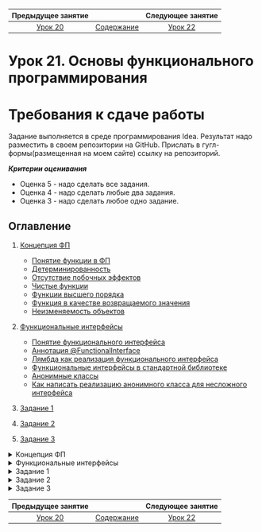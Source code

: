    Предыдущее занятие   |         &nbsp;          |   Следующее занятие    
:----------------------:|:-----------------------:|:----------------------:
 [Урок 20](LESSON20.MD) | [Содержание](../README.MD) | [Урок 22](LESSON21.MD)

# Урок 21. Основы функционального программирования

# Требования к сдаче работы

Задание выполняется в среде программирования Idea. Результат надо разместить в своем репозитории на GitHub.
Прислать в гугл-формы(размещенная на моем сайте) ссылку на репозиторий.

***Критерии оценивания***

* Оценка 5 - надо сделать все задания.
* Оценка 4 - надо сделать любые два задания.
* Оценка 3 - надо сделать любое одно задание.

## Оглавление
1. [Концепция ФП](#концепция-фп)
   * [Понятие функции в ФП](#понятие-функции-в-фп)
   * [Детерминированность](#детерминированность)
   * [Отсутствие побочных эффектов](#отсутствие-побочных-эффектов)
   * [Чистые функции](#чистые-функции)
   * [Функции высшего порядка](#функции-высшего-порядка)
   * [Функция в качестве возвращаемого значения](#функция-в-качестве-возвращаемого-значения)
   * [Неизменяемость объектов](#неизменяемость-объектов)
    
2. [Функциональные интерфейсы](#функциональные-интерфейсы)
   * [Понятие функционального интерфейса](#понятие-функционального-интерфейса)
   * [Аннотация @FunctionalInterface](#аннотация-functionalinterface)
   * [Лямбда как реализация функционального интерфейса](#лямбда-как-реализация-функционального-интерфейса)
   * [Функциональные интерфейсы в стандартной библиотеке](#функциональные-интерфейсы-в-стандартной-библиотеке)
   * [Анонимные классы](#анонимные-классы)
   * [Как написать реализацию анонимного класса для несложного интерфейса](#как-написать-реализацию-анонимного-класса-для-несложного-интерфейса)
3. [Задание 1](#задание-1)
4. [Задание 2](#задание-2)
5. [Задание 3](#задание-3)

<details>

<summary>Концепция ФП</summary>

## Концепция ФП

Вспомним пример кода-обработчика набора путей файлов из первого урока. 
Этот код был написан в традиционном
объектно-ориентированном стиле с использованием цикла и выглядел так. 

```java
 public List<String> processFilePaths(List<String> paths) {
        List<String> result = new ArrayList<>();
        for (String path: paths) {
            if (!isTempFile(path)) {
                String fileName = getFileName(path);
                fileName = renameSecretFiles(fileName);
                result.add(fileName);
            }
        }

        return result;
    }

```

Затем мы переписали этот код с использованием стримов.

```java

public List<String> processFilePaths(List<String> paths) {
        List<String> result = paths
                .stream()
                .filter(filePath -> !filePath.endsWith(".tmp"))
                .map(filePath -> Paths.get(filePath).getFileName().toString())
                .map(fileName -> {
                    if (fileName.startsWith("hide")) {
                        return fileName.replace("hide", "very_secret_file");
                    } else {
                        return fileName;
                    }
                })
                .collect(Collectors.toList());

        return result;
    }
```

В первой версии кода построчно описывается каждая команда, которую нужно выполнить. 
В итоге одна за другой команды складываются в линейную последовательность инструкций,
которые компьютер последовательно выполняет. 

Во второй версии вместо последовательности команд даётся **набор 
трансформаций над данными**. Мы оставляем языку возможность самому 
применить эти трансформации наиболее оптимальным способом. 
Например, мы не указываем, каким образом внутри себя выполняется операция `map` 
и в каком порядке она применяется к данным. Главное, чтобы переданная в `map` лямбда-функция
была применена к каждому элементу стрима. 

То есть в первом случае акцент на том, как сделать требуемое,
а во втором — что именно нужно сделать. На втором принципе и строится 
**концепция функционального программирования**. ФП описывает программу как набор преобразований, 
аналогичных математическим формулам.

Благодаря применению функционального программирования код становится более декларативным 
и простым, а также меньше подвержен ошибкам. Принцип работы стримов — 
берём данные и преобразуем их — одно из ярких проявлений концепции 
функционального программирования. 


### Понятие функции в ФП

В функциональном программировании важной единицей языка считается **функция** —
с её помощью задаются преобразования. Понятие функции с точки зрения функционального подхода 
несколько отличается от привычной вам функции (или метода) в Java 
и находится ближе к математическому определению функции. 

Под функцией понимается правило, согласно которому каждому элементу 
из множества входных значений X сопоставляется объект из области выходных значений Y.
В символическом виде это можно записать как f: X→Y. С точки зрения 
программирования это значит, что функция принимает набор аргументов 
и для каждого набора возвращает итоговое значение. 

Из определения функции следуют два важных свойства:
* результат работы функции должен зависеть только от её входных аргументов;
* функция не должна иметь побочных эффектов.

Рассмотрим их более подробно. 

### Детерминированность

В объектно-ориентированной парадигме принято, 
что объекты классов инкапсулируют внутри себя данные 
и методы для работы с ними. При вызове метода объекта 
он использует в первую очередь данные из полей этого же объекта. 
При этом в качестве аргументов в методы передаётся только небольшая часть 
дополнительных данных, зависящих от окружения объекта.

В противоположность этому в функциональной парадигме все необходимые данные 
для работы функции должны передаваться ей в виде аргументов. 
Таким образом, результат работы функции не зависит от объекта, 
внутри которого она вызывается.

Таким образом, функция стремится **возвращать одинаковые значения 
при одинаковых входных аргументах**. Это свойство функции называется **детерминированностью**. 
Большой плюс детерминированности в предсказуемости работы функций и 
упрощении их тестирования. Каждая функция представляет собой полностью изолированный 
фрагмент логики.

### Отсутствие побочных эффектов

Побочным эффектом функции считается любое изменение состояния программы за пределами 
контекста этой функции. То есть если функция во время вычисления результата что-то делает
с данными, которые используются в других частях программы (за пределами этой функции). 
Например, побочным эффектом функции может быть вывод текста на экран,
запись данных в файл либо изменение данных объекта, переданного в неё в качестве аргумента.

В Java методы с побочными эффектами встречаются повсеместно. Вспомните, 
например, метод Arrays.sort для сортировки массивов из стандартной библиотеки, 
который меняет исходный массив вместо того, чтобы вернуть новую, отсортированную 
версию массива. С точки зрения функционального подхода такое поведение крайне нежелательно 
— это усложняет тестирование функций и значительно увеличивает вероятность возникновения ошибок.

### Чистые функции

Функции, которые соответствуют обоим критериям — детерминированности и отсутствию 
побочных эффектов, — называют **чистыми функциями** (англ. _pure functions_). 
В мире функционального программирования стремятся к работе именно с чистыми функциями. 

![img.png](L21/img.png)

> 🔥 В условиях реального мира практически всем программам требуется какой-то побочный эффект, 
> например вывод данных на экран. Поэтому в функциональном программировании 
> существуют специальные инструменты, 
> позволяющие реализовать подобные действия, сохраняя «чистоту» функций.

### Функции высшего порядка

Функции настолько важны в функциональном подходе, что становятся одной из основных 
сущностей языка — такой же, как, например, строки и числа. 
Это значит, что функцию можно сохранить в переменную, передать в качестве аргумента в другую
функцию или даже вернуть из функции в качестве результата. 

Функции, которые работают с другими функциями — принимают их в качестве аргумента 
либо возвращают в качестве результата, — называются **функциями высшего порядка** 
(англ. _higher order functions_). 

![img_1.png](L21/img_1.png)

### Функция в качестве возвращаемого значения

Примеры того, как функцию можно передавать в качестве аргумента, вы уже видели — например, 
операция map в стриме принимает на вход функцию. Рассмотрим теперь,
как функцию можно использовать в качестве возвращаемого значения.


```java
import java.util.function.BiFunction;

public class ArithmeticOperationExample {

    public static void main(String[] args) {
        //Попробуйте выбрать другое значение операции из набора "+", "-", "*", "/"
        String operation = "-";
        //получаем лямбда-функцию, реализующую требуемую операцию
        BiFunction<Integer, Integer, Integer> arithmeticOperation = getOperation(operation);
        //Попробуйте изменить аргументы
        int arg1 = 7;
        int arg2 = 3;

        //вызываем полученную лямбда-функцию с заданными аргументами
        int result = arithmeticOperation.apply(arg1, arg2);
        System.out.println(result);
    }

    //функция, которая в зависимости от аргумента возвращает лямбда-функцию, вычисляющую соответствующую операцию
    private static BiFunction<Integer, Integer, Integer> getOperation(String sign) {
        switch (sign) {
            case "+": return (value1, value2) -> value1 + value2;
            case "-": return (value1, value2) -> value1 - value2;
            case "*": return (value1, value2) -> value1 * value2;
            case "/": return (value1, value2) -> value1 / value2;
            default:
                throw new IllegalArgumentException("Неизвестная операция");
        }

    }
}
```

![img_2.png](L21/img_2.png)

Что происходит в коде:

* В коде задаются три аргумента — знак арифметической операции и два числа. 
В ответ выводится результат применения этой операции к числам.
* Метод `getOperation` на основе переданного пользователем знака создаёт лямбда-функцию
и возвращает её — то есть этот метод является функцией высшего порядка.
* В переменной `arithmeticOperation` хранится лямбда-функция, которую можно 
вызвать в любой момент, когда это понадобится. При этом вызывать функцию можно как один, 
так и несколько раз, с разными аргументами.
* Для вызова лямбда-функции используется метод `apply` — для него указываются аргументы, 
с которыми нужно вызвать функцию. Таким образом, применение метода `apply` 
к лямбда-функции аналогично вызову обычной функции.

Обратите внимание на переменную `arithmeticOperation`. 
Для хранения лямбда-функции используем **тип данных** `BiFunction` — это специальный интерфейс,
представляющий функцию с двумя аргументами. В стандартной библиотеке Java существует 
несколько подобных интерфейсов, предназначенных для хранения лямбда-функций разных 
типов — более подробно нюансы их использования вы изучите чуть позже. 

### Неизменяемость объектов

В основе функционального программирования лежит стремление минимизировать число ошибок.
Практика показывает, что чаще всего ошибки возникают, если функции меняют состояние объектов.
В этом случае мы никогда не можем быть уверены, в каком состоянии находится объект в тот момент,
когда он нам нужен. 

Возьмём простой пример — в поле объекта другая часть программы установила `null` вместо нужного 
значения. Чтобы это понять, потребуется изучить весь код на пути, который прошёл 
объект от момента создания до искомой точки. Это потребует времени и ресурсов. 

Ещё больше проблем, когда объект может
одновременно изменяться двумя разными программами (такая возможность тоже существует). 
Поэтому функциональное программирование декларирует, что **объекты должны 
быть по возможности неизменяемыми — не должны меняться после создания.** 

Согласно принципу неизменяемости, если в объект требуется внести изменения,
то должен быть создан новый объект, содержащий нужные изменения. Такой подход позволяет
сделать код более предсказуемым и надёжным, но в то же время заставляет 
существенно изменить подход к написанию логики программ.

> 📌 Чтобы поддерживать неизменяемость объектов, в
> функциональном программировании используются специальные приёмы. Так, например, 
> в качестве замены циклам (которые требуют изменения как минимум переменной-счётчика цикла) 
> используются рекурсивные вызовы функций. Рекурсивный вызов означает, что внутри 
> функции вызывается эта же функция, обычно с другими аргументами. Суть в том, 
> что на каждом шаге задача упрощается — до тех пор, пока мы не дойдём до 
> тривиальной задачи, ответ для которой очевиден.

![img_3.png](L21/img_3.png)


</details>


<details>

<summary>Функциональные интерфейсы</summary>

## Функциональные интерфейсы

Функциональный подход несёт в себе возможность создавать функции высшего порядка. 
Такие функции принимают другие функции в
качестве аргумента или возвращают в качестве результата. При этом саму функцию можно 
сохранить в переменную и вызывать позже при необходимости. 

В Java основная работа с функциями в функциональном стиле происходит 
с помощью лямбда-функций. Но возникает вопрос — в объект какого типа 
данных можно сохранить лямбда-функцию. Ответ — в этом уроке. 

### Понятие функционального интерфейса

Мы сохраняли лямбда-функцию в переменную во втором уроке — когда создавали класс 
для генерации электронных писем. Это выглядело так. 

```java
public class GreetingEmailManager {

    public static void main(String[] args) {
        String fullName = "Николай";

        // для реализации интерфейса GreetingGenerator используем лямбда-функцию
        // лямбда сохранена в переменную gg и будет использована позже
        GreetingGenerator gg = login -> "Приветствуем вас, "
                + fullName
                + " (" + login + ")"
                + "!\n";

        EmailCreator emailCreator = new EmailCreator(gg);
        System.out.println(emailCreator.createEmail("mr_Dark", "Рады видеть вас в нашем приложении"));

    }
}
```

Лямбда-функция, генерирующая приветственный текст, 
сохраняется в переменную `gg`. Переменная `gg` имеет тип `GreetingGenerator` — это интерфейс,
имеющий один абстрактный метод generateGreeting.

```java

@FunctionalInterface
interface GreetingGenerator {
    String generateGreeting(String login);
}
```

> В Java интерфейсы, где ровно один абстрактный метод, 
называются **функциональными интерфейсами**. А сам метод при этом называют **функциональным методом**. 


### Аннотация @FunctionalInterface

Функциональные интерфейсы принято помечать аннотацией `@FunctionalInterface`.
Эта аннотация носит информативный характер, она сообщает, 
что помеченный интерфейс задумывался как функциональный. 
Такая информация будет полезна для программиста, 
который планирует использовать этот интерфейс. 

Аннотация `@FunctionalInterface` не обязательна, 
но она дополнительно обязывает компилятор проверить,
что у данного интерфейса только один абстрактный метод. 
Если окажется, что класс, помеченный `@FunctionalInterface`, содержит 
более одного абстрактного метода, то произойдёт ошибка компиляции. 

> 💡 Работу аннотации `@FunctionalInterface` можно сравнить с аннотацией `@Override` — 
> она не обязательна, но облегчает чтение кода и добавляет полезную проверку компилятора.

### Лямбда как реализация функционального интерфейса

В начале урока мы задались вопросом, в объект какого типа данных можно 
сохранить лямбда-функцию. 
Ответ на него — лямбда сохраняется в переменную типа функционального интерфейса.

Рассмотрим пример. Создадим функциональный интерфейс `FileNameTransformer` 
с методом `getFileName`, который из пути файла получает его имя.

```java
@FunctionalInterface
interface FileNameTransformer {
    String getFileName(String filePath);
}
```

С помощью лямбда-функции создадим реализацию этого интерфейса. Лямбду сохраним в переменную.

```java
// создаём реализацию FileNameTransformer с помощью лямбда-функции 
FileNameTransformer transformer = filePath -> Paths.get(filePath).getFileName().toString();
// вызываем сохранённый экземпляр лямбда-функции
transformer.getFileName("/home/bigbrother/downloads/movie.mp4");
```

### Функциональные интерфейсы в стандартной библиотеке

Каждый раз создавать новый функциональный интерфейс — долго и неудобно. 
Кроме того, часто такие интерфейсы используются только один раз. 
При этом по функциональности они похожи.

Например, несмотря на то, что смысловое наполнение `GreetingGenerator` и `FileNameTransformer` 
различается, метод в них обоих получает на вход строку и возвращает строку. 
Поэтому в стандартной библиотеке Java основные типы функциональных интерфейсов уже реализованы.

Все функциональные интерфейсы стандартной библиотеки располагаются в пакете `java.util.function`. 
Остановимся на тех, которые используются чаще всего. 

* `Function<T, R>` с методом `R apply(T t)`;

    Так, `GreetingGenerator` и `FileNameTransformer` можно заменить интерфейсом 
`Function` (от англ. «функция»). Его единственный метод описывается как `R apply(T t)` — применить функцию 
к аргументу с типом `T` и вернуть значение типа `R`. При создании лямбды вместо
параметров типа `T` и `R` будут подставлены типы аргумента и возвращаемого значения. 

```java
  Function<Integer, String> intToString = num -> String.valueOf(num);
  
  System.out.println(intToString.apply(1000_0000));
  
```

* `Predicate<T>` с методом `boolean test(T t)`;

    Для операций фильтрации в стримах может понадобиться интерфейс, 
принимающий на вход какой-то объект (элемент стрима) и возвращающий логическое значение — 
`true` или `false`. Здесь подойдёт стандартный интерфейс 
`Predicate<T> `(от англ. «предикат»), его метод bo`olean test(T t)`
принимает один аргумент типа `T` и возвращает результат типа `boolean`. 

```java
  Predicate<Integer> isEven = num -> num % 2 == 0;
  
  if (isEven.test(12345)) {
      System.out.println("Число чётное");
  } else {
      System.out.println("Число нечётное");
  }
  
```

* `Consumer<T>` с методом `void accept(T t)`;

    Функция `Consumer<T>` (от англ. «потребитель») принимает один аргумент типа `T` и 
не возвращает результат (`void`). Этот интерфейс подойдёт для тех случаев, 
когда нужно выполнить какие-то действия ради их побочных эффектов, 
то есть нет какого-то конкретного результата выполнения функции, 
который можно вернуть в качестве конечного. 

```java
  Consumer<Double> outputDoubleConsumer =
          num -> System.out.println(String.format("Передано число %.2f", num));
  
  outputDoubleConsumer.accept(1234.5678);
  
```

> 💡 У всех трёх интерфейсов `Function<T, R>`, `Predicate<T>` и `Consumer<T>` есть также версия, 
> которая принимает два аргумента вместо одного. Название такой версии начинается 
> с `Bi`: `BiFunction`, `BiPredicate`, `BiConsumer`. Названия функциональных методов 
> этих интерфейсов соответствуют их одноаргументным аналогам. Например, 
> сигнатура функционального метода интерфейса `BiFunction` такая — `R apply(T t, U u)`. 
> Название метода `apply` такое же, как и у `Function`, но параметров теперь два. 
> С методами других функциональных интерфейсов можно познакомиться в [документации](https://docs.oracle.com/en/java/javase/21/docs/api/java.base/java/util/function/package-summary.html.

* `Supplier<T>` с методом `T get()`.
  
    Функция `Supplier<T>` (от англ. «поставщик») не принимает аргументов и возвращает значение 
типа `T`. У метода такая сигнатура `T get()`. Этот интерфейс пригодится в тех случаях, 
когда функция должна генерировать данные не на основе входных аргументов, а, 
к примеру, на основе внешней среды. 

```java
  Supplier<LocalDateTime> currentDateTimeSupplier = () -> LocalDateTime.now();
  
  System.out.println("Текущая дата и время: " + currentDateTimeSupplier.get());
  
```

> 🔧 В профессиональной литературе названия функциональных интерфейсов используются в сленговом виде — Функция, Предикат, Потребитель и так далее.


![img_4.png](L21/img_4.png)

### Анонимные классы

Ещё один способ реализации интерфейса, кроме обычного класса и лямбда-выражения, — анонимные
классы. **Анонимный класс** — это класс, который, как и лямбда-выражение,
не имеет имени и описывается в момент его использования. 

В отличие от лямбд, анонимный класс не имеет ограничения по количеству 
методов и может, кроме методов, содержать поля и хранить в них значения. 
С помощью анонимных классов можно не только реализовывать интерфейсы, 
но и создавать наследников для абстрактных или даже обычных классов.

> 💡 Во внутренней кухне Java лямбда-выражения реализованы именно с
использованием анонимных классов с некоторыми нюансами.

До появления в Java лямбд анонимные классы были единственным 
способом создать класс в момент его использования и поэтому использовались достаточно часто.
Однако в сравнении с лямбдами анонимные классы менее удобны — у них более сложный 
и многословный синтаксис, а также есть ряд нюансов при взаимодействии 
с внешним окружением, которые нужно учитывать.

### Как написать реализацию анонимного класса для несложного интерфейса

В некоторых случаях, например, если требуется сохранять промежуточные значения в полях класса, 
анонимные классы могут оказаться полезными. Поэтому остановимся чуть подробнее на том, 
как их создавать. Если хотите — этот раздел можно пропустить. 

Для создания анонимного класса используется оператор new с именем интерфейса, 
реализацию которого нужно создать. Сразу после new в фигурных скобках описывается 
тело класса. Реализуем интерфейс GreetingGenerator с помощью анонимного класса.

```java
import java.util.HashSet;
import java.util.Set;

public class GreetingEmailManager {

    public static void main(String[] args) {
        String fullName = "Николай";

        //создаём анонимный класс, реализующий интерфейс GreetingGenerator
        GreetingGenerator gg = new GreetingGenerator() {
            //поле с набором всех логинов, с которыми вызывался метод generateGreeting
            Set<String> processedLogins = new HashSet<>();

            @Override
            public String generateGreeting(String login) {
                //вступительная часть приветствия зависит от того,
                //первый раз или нет обрабатывается данный логин
                String introString;
                if (processedLogins.contains(login)) {
                    introString = "Снова приветствуем вас, ";
                } else {
                    introString = "Приветствуем вас, ";
                }
                //добавляем текущий логин к обработанным
                processedLogins.add(login);

                return introString
                        + fullName
                        + " (" + login + ")"
                        + "!\n";
            }
        };

        EmailCreator emailCreator = new EmailCreator(gg);
        System.out.println(emailCreator.createEmail("mr_Dark", "Рады видеть вас в нашем приложении"));
        //второе письмо к пользователю mr_Dark будет содержать новое приветствие
        System.out.println(emailCreator.createEmail("mr_Dark", "Рады видеть вас в нашем приложении"));

    }
}

@FunctionalInterface
interface GreetingGenerator {
    String generateGreeting(String login);
}

class EmailCreator {
    //объект GreetingGenerator используется для генерации приветствия в письме
    private GreetingGenerator greetingCreator;

    public EmailCreator(GreetingGenerator greetingCreator) {
        this.greetingCreator = greetingCreator;
    }

    public String createEmail(String login, String text) {
        return greetingCreator.generateGreeting(login) + text;
    }
}
```

![img_5.png](L21/img_5.png)


Здесь видно, что в анонимных классах, в отличие от лямбда-функций, могут быть поля с данными. 
Мы сохраняем в поле processedLogins логины всех пользователей, которым уже отправлялось письмо.
Данные в полях сохраняются между обращениями к объекту анонимного класса, 
также как и для любого обычного класса. Для сохранённых пользователей приветствие 
будет начинаться со слов «Снова приветствуем вас».

![img_6.png](L21/img_6.png)


</details>


<details>

<summary> Задание 1</summary>

## Задание 1

Допишите код с использованием лямбда-функций так, чтобы кроме знаков арифметических 
операций он умел обрабатывать операции min и max. Первая операция 
должна возвращать минимальный из двух аргументов, а вторая, соответственно, максимальный.

```java
import java.util.function.BiFunction;

public class ArithmeticOperationExample {

    public static void main(String[] args) {
        BiFunction<Integer, Integer, Integer> plusOperation = getOperation("+");
        BiFunction<Integer, Integer, Integer> divideOperation = getOperation("/");
        BiFunction<Integer, Integer, Integer> minOperation = getOperation("min");
        BiFunction<Integer, Integer, Integer> maxOperation = getOperation("max");

        System.out.println(plusOperation.apply(5, 11));
        System.out.println(divideOperation.apply(12, 3));
        System.out.println(minOperation.apply(15, 7));
        System.out.println(maxOperation.apply(15, 7));
    }

    private static BiFunction<Integer, Integer, Integer> getOperation(String sign) {
        switch (sign) {
            case "+": return (value1, value2) -> value1 + value2;
            case "-": return (value1, value2) -> value1 - value2;
            case "*": return (value1, value2) -> value1 * value2;
            case "/": return (value1, value2) -> value1 / value2;
             //вставьте код здесь
            
            default:
                throw new IllegalArgumentException("Неизвестная операция");
        }

    }
}
```

### Подсказки

Для нахождения максимума и минимума используйте функции `Math.max` и `Math.min`

</details>

<details>

<summary> Задание 2</summary>

## Задание 2

Реализуйте функциональный интерфейс самостоятельно. Допишите код лямбды и сохраните её в объект нужного типа.

```java
... //добавьте аннотацию
interface Summator {
    int sum(int n1, int n2);
}

public class Practicum {

    public static void main(String[] args) {
        // сохраните лямбду в переменную
        // лямбда должна складывать два целых числа
        ... summator = (n1, n2) -> ...;
        // допишите код, использующий лямбду
        System.out.println("Сумма 23 и 65 равна " + ...);
    }
}


```

### Подсказки

Лямбду нужно сохранить в переменную `Summator summator`, а затем вызвать у неё метод `sum` с аргументами 23 и 65.n`

</details>


<details>

<summary> Задание 3</summary>

## Задание 3

Немного попрактикуемся в работе с функциональными интерфейсами из стандартной библиотеки.
Добавьте пропущенный код. Проверьте, является ли число простым, с помощью лямбда-функций (простое число — это число, которое имеет ровно два делителя: 1 и само это число.

```java
import java.util.concurrent.ThreadLocalRandom;
import java.util.function.BiConsumer;

public class PrimeNumbers {

    public static void main(String[] args) {
        // Лямбда, возвращающая целое число в интервале от 1 до 100
        // Укажите правильный тип данных для переменной randomInt
        ... randomInt = () -> ThreadLocalRandom.current().nextInt(0,100);
        // Лямбда, проверяющая, является ли число простым
        // Укажите правильный тип данных для переменной isPrime
        ... isPrime = number -> {
            int count = 0;
            for (int i = 1; i <= number; i++) {
                if (number % i == 0) {
                    count++;
                }
            }
            return count == 2;
        };
        // Лямбда, принимающая два аргумента (целое число и строку) и выводящая сообщение
        // укажите правильные параметры типа для BiConsumer
        BiConsumer ... outputConsumer =
                (num, str) -> System.out.println("Число " + num + " " + str);

        // Используем созданные лямбды
        for (int i = 0; i < 10; i++) {
            Integer number = // получаем случайное целое число

            if (/* проверяем, что число простое */) {
                // используйте нужный функциональный метод
                outputConsumer ... (number, "является простым.");
            } else {
                // используйте нужный функциональный метод
                outputConsumer ... (number, "не является простым.");
            }
        }
    }
}
```


```java

```

### Подсказки

* В программе должны использоваться функциональные интерфейсы `BiConsumer`, `Predicate` и `Supplier`. 
Подумайте, для какой из лямбд какой больше подойдёт.
* Вспомните, как называются методы каждого из этих функциональных интерфейсов, —
они пригодятся вам, чтобы корректно заполнить тело цикла. Вызовите эти методы
у соответствующих объектов.

</details>


   Предыдущее занятие   |         &nbsp;          |   Следующее занятие    
:----------------------:|:-----------------------:|:----------------------:
 [Урок 20](LESSON20.MD) | [Содержание](../README.MD) | [Урок 22](LESSON21.MD) 